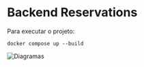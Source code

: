 # Backend Reservations

Para executar o projeto:

```
docker compose up --build
```

![Diagramas](.\assets\Diagramas.asta)
